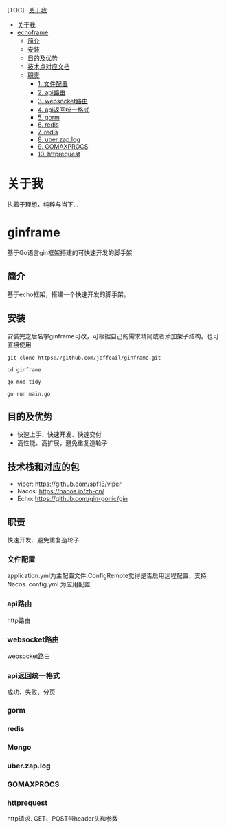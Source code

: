 [TOC]- [关于我](#关于我)
- [关于我](#关于我)
- [echoframe](#ginframe)
    - [简介](#简介)
    - [安装](#安装)
    - [目的及优势](#目的及优势)
    - [技术点对应文档](#技术点对应文档)
    - [职责](#职责)
      - [1. 文件配置](#文件配置)
      - [2. api路由](#api路由)
      - [3. websocket路由](#websocket路由)
      - [4. api返回统一格式](#api返回统一格式)
      - [5. gorm](#gorm)
      - [6. redis](#redis)
      - [7. redis](#Mongo)
      - [8. uber.zap.log](#uber.zap.log)
      - [9. GOMAXPROCS](#GOMAXPROCS)
      - [10. httprequest](#httprequest)
# 关于我
执着于理想，纯粹与当下...

# ginframe
基于Go语言gin框架搭建的可快速开发的脚手架


## 简介
基于echo框架，搭建一个快速开发的脚手架。

## 安装
安装完之后名字ginframe可改，可根据自己的需求精简或者添加架子结构。也可直接使用
```shell
git clone https://github.com/jeffcail/ginframe.git

cd ginframe

go mod tidy

go run main.go
```

## 目的及优势

* 快速上手、快速开发、快速交付
* 高性能、高扩展，避免重复造轮子

## 技术栈和对应的包
* viper: https://github.com/spf13/viper
* Nacos: https://nacos.io/zh-cn/
* Echo: https://github.com/gin-gonic/gin

## 职责
快速开发、避免重复造轮子

### 文件配置
application.yml为主配置文件.ConfigRemote觉得是否启用远程配置，支持Nacos.
config.yml 为应用配置

### api路由
http路由 

### websocket路由
websocket路由

### api返回统一格式
成功、失败、分页

### gorm

### redis

### Mongo

### uber.zap.log

### GOMAXPROCS

### httprequest
http请求. GET、POST带header头和参数
